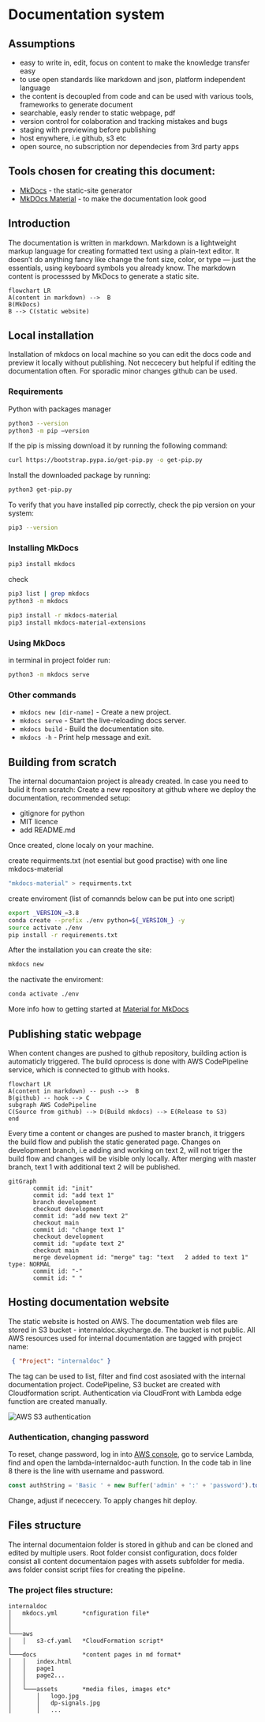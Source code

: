 
# Documentation system

## Assumptions

- easy to write in, edit, focus on content to make the knowledge transfer easy
- to use open standards like markdown and json, platform independent language
- the content is decoupled from code and can be used with various tools, frameworks to generate document
- searchable, easly render to static webpage, pdf
- version control for colaboration and tracking mistakes and bugs
- staging with previewing before publishing
- host enywhere, i.e github, s3 etc
- open source, no subscription nor dependecies from 3rd party apps

## Tools chosen for creating this document:

- [MkDocs](https://www.mkdocs.org) - the static-site generator
- [MkDOcs Material](https://squidfunk.github.io/mkdocs-material/) - to make the documentation look good
<!-- TODO add {:target="_blank"} -->

## Introduction
The documentation is written in markdown. Markdown is a lightweight markup language for creating formatted text using a plain-text editor. It doesn’t do anything fancy like change the font size, color, or type — just the essentials, using keyboard symbols you already know. The markdown content is processsed by MkDocs to generate a static site.

``` mermaid
flowchart LR
A(content in markdown) -->  B
B(MkDocs) 
B --> C(static website)
```

## Local installation
Installation of mkdocs on local machine so you can edit the docs code and preview it locally without publishing.
Not neccecery but helpful if editing the documentation often. For sporadic minor changes github can be used.

### Requirements
Python with packages manager
```bash
python3 --version
python3 -m pip –version
```
If the pip is missing download it by running the following command:
```bash
curl https://bootstrap.pypa.io/get-pip.py -o get-pip.py
```

Install the downloaded package by running:
```bash
python3 get-pip.py
```
To verify that you have installed pip correctly, check the pip version on your system:
```bash
pip3 --version
```

### Installing MkDocs
```bash
pip3 install mkdocs
```
check
```bash
pip3 list | grep mkdocs
python3 -m mkdocs
```

<!-- Add to PATH
PATH='/Users/production/Library/Python/3.8/bin'
export PATH -->

```bash
pip3 install -r mkdocs-material
pip3 install mkdocs-material-extensions
```

### Using MkDocs
in terminal in project folder run:
```bash
python3 -m mkdocs serve
```
### Other commands

* `mkdocs new [dir-name]` - Create a new project.
* `mkdocs serve` - Start the live-reloading docs server.
* `mkdocs build` - Build the documentation site.
* `mkdocs -h` - Print help message and exit.

## Building from scratch
The internal documantaion project is already created. In case you need to bulid it from scratch:
Create a new repository at github where we deploy the documentation, recommended setup: 
- gitignore for python
- MIT licence
- add README.md

Once created, clone localy on your machine.

create requirments.txt (not esential but good practise) with one line mkdocs-material
```bash
"mkdocs-material" > requirments.txt
```
create enviroment (list of comannds below can be put into one script)
```bash
export _VERSION_=3.8
conda create --prefix ./env python=${_VERSION_} -y
source activate ./env
pip install -r requirements.txt
```
After the installation you can create the site:
```bash
mkdocs new
```
the nactivate the enviroment:
```bash
conda activate ./env
```

More info how to getting started at [Material for MkDocs](https://squidfunk.github.io/mkdocs-material/getting-started/)

## Publishing static webpage
When content changes are pushed to github repository, building action is automaticly triggered.
The build oprocess is done with AWS CodePipeline service, which is connected to github with hooks.

``` mermaid
flowchart LR
A(content in markdown) -- push -->  B
B(github) -- hook --> C
subgraph AWS CodePipeline
C(Source from github) --> D(Build mkdocs) --> E(Release to S3)
end
```

Every time a content or changes are pushed to master branch, it triggers the build flow and publish the static generated page. 
Changes on development branch, i.e adding and working on text 2, will not triger the build flow and changes will be visible only locally. After merging with master branch, text 1 with additional text 2 will be published.

``` mermaid
gitGraph
       commit id: "init"
       commit id: "add text 1"
       branch development
       checkout development
       commit id: "add new text 2"
       checkout main
       commit id: "change text 1"
       checkout development
       commit id: "update text 2"
       checkout main
       merge development id: "merge" tag: "text   2 added to text 1" type: NORMAL
       commit id: "-"
       commit id: " "
```
## Hosting documentation website
The static website is hosted on AWS. The documentation web files are stored in S3 bucket - internaldoc.skycharge.de. The bucket is not public.
All AWS resources used for internal documentation are tagged with project name:
```json
 { "Project": "internaldoc" }
```
The tag can be used to list, filter and find cost asosiated with the internal documentation project.
CodePipeline, S3 bucket are created with Cloudformation script. Authentication via CloudFront with Lambda edge function are created manually.

![AWS S3 authentication](assets/aws-pipeline.png)

### Authentication, changing password
To reset, change password, log in into [AWS console](https://aws.amazon.com), go to service Lambda, find and open the lambda-internaldoc-auth function.
In the code tab in line 8 there is the line with username and password.
```js
const authString = 'Basic ' + new Buffer('admin' + ':' + 'password').toString('base64');
```
Change, adjust if nececcery. To apply changes hit deploy.

## Files structure

The internal documentaion folder is stored in github and can be cloned and edited by multiple users.
Root folder consist configuration, docs folder consist all content documentaion pages with assets subfolder for media. aws folder consist script files for creating the pipeline.

### The project files structure:

```
internaldoc
│   mkdocs.yml       *cnfiguration file*
│   
│ 
└───aws 
│   │   s3-cf.yaml   *CloudFormation script*
│
└───docs             *content pages in md format*
│   │   index.html
│   │   page1
│   │   page2...
│   │  
│   └───assets       *media files, images etc*
│       │   logo.jpg
│       │   dp-signals.jpg
│       │   ...
```


